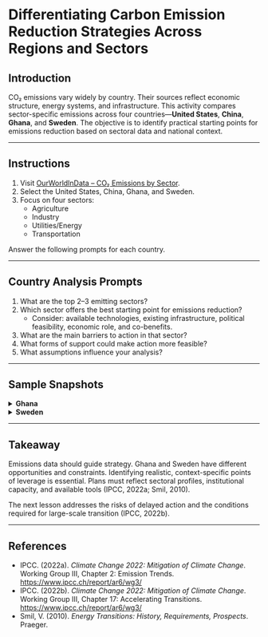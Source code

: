 # **Differentiating Carbon Emission Reduction Strategies Across Regions and Sectors**

## Introduction

CO₂ emissions vary widely by country. Their sources reflect economic structure, energy systems, and infrastructure. This activity compares sector-specific emissions across four countries—**United States**, **China**, **Ghana**, and **Sweden**. The objective is to identify practical starting points for emissions reduction based on sectoral data and national context.

---

## Instructions

1. Visit [OurWorldInData – CO₂ Emissions by Sector](https://ourworldindata.org/co2-emissions-by-sector).
2. Select the United States, China, Ghana, and Sweden.
3. Focus on four sectors:
   - Agriculture
   - Industry
   - Utilities/Energy
   - Transportation

Answer the following prompts for each country.

---

## Country Analysis Prompts

1. What are the top 2–3 emitting sectors?
2. Which sector offers the best starting point for emissions reduction?
   - Consider: available technologies, existing infrastructure, political feasibility, economic role, and co-benefits.
3. What are the main barriers to action in that sector?
4. What forms of support could make action more feasible?
5. What assumptions influence your analysis?

---

## Sample Snapshots

<details><summary><strong>Ghana</strong></summary>  
<ul>  
<li><strong>Top sectors:</strong> Agriculture (~42%), Energy (~32%)</li>  
<li><strong>Leverage:</strong> Reduce methane from rice cultivation; expand rural solar grids</li>  
<li><strong>Barriers:</strong> Capital limitations, poor infrastructure</li>  
<li><strong>Supports:</strong> International finance, donor-led energy partnerships</li>  
<li><strong>Assumptions:</strong> Stable governance and sustained external support</li>  
</ul>  
</details>

<details><summary><strong>Sweden</strong></summary>  
<ul>  
<li><strong>Top sectors:</strong> Industry (~30%), Transport (~25%)</li>  
<li><strong>Leverage:</strong> Electrify freight; scale green hydrogen for steel</li>  
<li><strong>Barriers:</strong> High investment cost, grid stress</li>  
<li><strong>Supports:</strong> EU funds, public trust in regulation, clean tech capacity</li>  
<li><strong>Assumptions:</strong> Policy alignment and industrial demand stability</li>  
</ul>  
</details>

---

## Takeaway

Emissions data should guide strategy. Ghana and Sweden have different opportunities and constraints. Identifying realistic, context-specific points of leverage is essential. Plans must reflect sectoral profiles, institutional capacity, and available tools (IPCC, 2022a; Smil, 2010).

The next lesson addresses the risks of delayed action and the conditions required for large-scale transition (IPCC, 2022b).

---

## References

- IPCC. (2022a). *Climate Change 2022: Mitigation of Climate Change*. Working Group III, Chapter 2: Emission Trends. https://www.ipcc.ch/report/ar6/wg3/
- IPCC. (2022b). *Climate Change 2022: Mitigation of Climate Change*. Working Group III, Chapter 17: Accelerating Transitions. https://www.ipcc.ch/report/ar6/wg3/
- Smil, V. (2010). *Energy Transitions: History, Requirements, Prospects*. Praeger.
